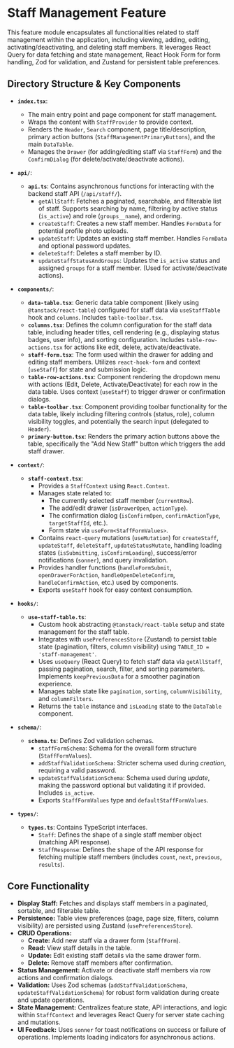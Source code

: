 # Staff Management Feature

This feature module encapsulates all functionalities related to staff management within the application, including viewing, adding, editing, activating/deactivating, and deleting staff members. It leverages React Query for data fetching and state management, React Hook Form for form handling, Zod for validation, and Zustand for persistent table preferences.

## Directory Structure & Key Components

- **`index.tsx`**:

    - The main entry point and page component for staff management.
    - Wraps the content with `StaffProvider` to provide context.
    - Renders the `Header`, `Search` component, page title/description, primary action buttons (`StaffManagementPrimaryButtons`), and the main `DataTable`.
    - Manages the `Drawer` (for adding/editing staff via `StaffForm`) and the `ConfirmDialog` (for delete/activate/deactivate actions).

- **`api/`**:

    - **`api.ts`**: Contains asynchronous functions for interacting with the backend staff API (`/api/staff/`).
        - `getAllStaff`: Fetches a paginated, searchable, and filterable list of staff. Supports searching by name, filtering by active status (`is_active`) and role (`groups__name`), and ordering.
        - `createStaff`: Creates a new staff member. Handles `FormData` for potential profile photo uploads.
        - `updateStaff`: Updates an existing staff member. Handles `FormData` and optional password updates.
        - `deleteStaff`: Deletes a staff member by ID.
        - `updateStaffStatusAndGroups`: Updates the `is_active` status and assigned `groups` for a staff member. (Used for activate/deactivate actions).

- **`components/`**:

    - **`data-table.tsx`**: Generic data table component (likely using `@tanstack/react-table`) configured for staff data via `useStaffTable` hook and `columns`. Includes `table-toolbar.tsx`.
    - **`columns.tsx`**: Defines the column configuration for the staff data table, including header titles, cell rendering (e.g., displaying status badges, user info), and sorting configuration. Includes `table-row-actions.tsx` for actions like edit, delete, activate/deactivate.
    - **`staff-form.tsx`**: The form used within the drawer for adding and editing staff members. Utilizes `react-hook-form` and context (`useStaff`) for state and submission logic.
    - **`table-row-actions.tsx`**: Component rendering the dropdown menu with actions (Edit, Delete, Activate/Deactivate) for each row in the data table. Uses context (`useStaff`) to trigger drawer or confirmation dialogs.
    - **`table-toolbar.tsx`**: Component providing toolbar functionality for the data table, likely including filtering controls (status, role), column visibility toggles, and potentially the search input (delegated to `Header`).
    - **`primary-button.tsx`**: Renders the primary action buttons above the table, specifically the "Add New Staff" button which triggers the add staff drawer.

- **`context/`**:

    - **`staff-context.tsx`**:
        - Provides a `StaffContext` using `React.Context`.
        - Manages state related to:
            - The currently selected staff member (`currentRow`).
            - The add/edit drawer (`isDrawerOpen`, `actionType`).
            - The confirmation dialog (`isConfirmOpen`, `confirmActionType`, `targetStaffId`, etc.).
            - Form state via `useForm<StaffFormValues>`.
        - Contains `react-query` mutations (`useMutation`) for `createStaff`, `updateStaff`, `deleteStaff`, `updateStatusMutate`, handling loading states (`isSubmitting`, `isConfirmLoading`), success/error notifications (`sonner`), and query invalidation.
        - Provides handler functions (`handleFormSubmit`, `openDrawerForAction`, `handleOpenDeleteConfirm`, `handleConfirmAction`, etc.) used by components.
        - Exports `useStaff` hook for easy context consumption.

- **`hooks/`**:

    - **`use-staff-table.ts`**:
        - Custom hook abstracting `@tanstack/react-table` setup and state management for the staff table.
        - Integrates with `usePreferencesStore` (Zustand) to persist table state (pagination, filters, column visibility) using `TABLE_ID = 'staff-management'`.
        - Uses `useQuery` (React Query) to fetch staff data via `getAllStaff`, passing pagination, search, filter, and sorting parameters. Implements `keepPreviousData` for a smoother pagination experience.
        - Manages table state like `pagination`, `sorting`, `columnVisibility`, and `columnFilters`.
        - Returns the `table` instance and `isLoading` state to the `DataTable` component.

- **`schema/`**:

    - **`schema.ts`**: Defines Zod validation schemas.
        - `staffFormSchema`: Schema for the overall form structure (`StaffFormValues`).
        - `addStaffValidationSchema`: Stricter schema used during _creation_, requiring a valid password.
        - `updateStaffValidationSchema`: Schema used during _update_, making the password optional but validating it if provided. Includes `is_active`.
        - Exports `StaffFormValues` type and `defaultStaffFormValues`.

- **`types/`**:
    - **`types.ts`**: Contains TypeScript interfaces.
        - `Staff`: Defines the shape of a single staff member object (matching API response).
        - `StaffResponse`: Defines the shape of the API response for fetching multiple staff members (includes `count`, `next`, `previous`, `results`).

## Core Functionality

- **Display Staff:** Fetches and displays staff members in a paginated, sortable, and filterable table.
- **Persistence:** Table view preferences (page, page size, filters, column visibility) are persisted using Zustand (`usePreferencesStore`).
- **CRUD Operations:**
    - **Create:** Add new staff via a drawer form (`StaffForm`).
    - **Read:** View staff details in the table.
    - **Update:** Edit existing staff details via the same drawer form.
    - **Delete:** Remove staff members after confirmation.
- **Status Management:** Activate or deactivate staff members via row actions and confirmation dialogs.
- **Validation:** Uses Zod schemas (`addStaffValidationSchema`, `updateStaffValidationSchema`) for robust form validation during create and update operations.
- **State Management:** Centralizes feature state, API interactions, and logic within `StaffContext` and leverages React Query for server state caching and mutations.
- **UI Feedback:** Uses `sonner` for toast notifications on success or failure of operations. Implements loading indicators for asynchronous actions.
